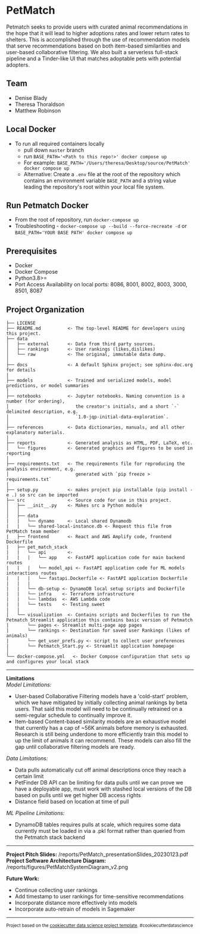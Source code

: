 PetMatch
==============================

Petmatch seeks to provide users with curated animal recommendations in the hope that it will 
lead to higher adoptions rates and lower return rates to shelters. This is accomplished through
the use of recommendation models that serve recommendations based on both item-based similarities and user-based
collaborative filtering. We also built a serverless full-stack pipeline and a Tinder-like UI that matches adoptable pets
with potential adopters.

Team
------------
* Denise Blady  
* Theresa Thoraldson  
* Matthew Robinson   

Local Docker
------------
- To run all required containers locally
  - pull down `master` branch
  - run `BASE_PATH='<Path to this repo!>' docker compose up`
  - For example: `BASE_PATH='/Users/theresa/Desktop/source/PetMatch' docker compose up`
  - Alternative: Create a `.env` file at the root of the repository which contains an environment variable `BASE_PATH` and a string value leading the repository's root within your local file system.


Run Petmatch Docker
------------
- From the root of repository, run `docker-compose up`
- Troubleshooting - `docker-compose up --build --force-recreate -d` or `BASE_PATH='YOUR BASE PATH' docker compose up`

Prerequisites
------------
- Docker
- Docker Compose
- Python3.8>=
- Port Access Availability on local ports: 8086, 8001, 8002, 8003, 3000, 8501, 8087

Project Organization
------------

    ├── LICENSE
    ├── README.md          <- The top-level README for developers using this project.
    ├── data
    │   ├── external       <- Data from third party sources.
    │   ├── rankings       <- User rankings (likes,dislikes)
    │   └── raw            <- The original, immutable data dump.
    │
    ├── docs               <- A default Sphinx project; see sphinx-doc.org for details
    │
    ├── models             <- Trained and serialized models, model predictions, or model summaries
    │
    ├── notebooks          <- Jupyter notebooks. Naming convention is a number (for ordering),
    │                         the creator's initials, and a short `-` delimited description, e.g.
    │                         `1.0-jqp-initial-data-exploration`.
    │
    ├── references         <- Data dictionaries, manuals, and all other explanatory materials.
    │
    ├── reports            <- Generated analysis as HTML, PDF, LaTeX, etc.
    │   └── figures        <- Generated graphics and figures to be used in reporting
    │
    ├── requirements.txt   <- The requirements file for reproducing the analysis environment, e.g.
    │                         generated with `pip freeze > requirements.txt`
    │
    ├── setup.py           <- makes project pip installable (pip install -e .) so src can be imported
    ├── src                <- Source code for use in this project.
    │   ├── __init__.py    <- Makes src a Python module
    │   │
    │   ├── data           
    |   |   └── dynamo     <- Local shared Dynamodb
    |   |   └── shared-local-instance.db <- Request this file from PetMatch team member
    |   ├── frontend       <- React and AWS Amplify code, frontend Dockerfile
    |   ├── pet_match_stack
    |   |   └── api        <- 
    |   |   |   └── app    <- FastAPI application code for main backend routes
    |   |   |   └── model_api <- FastAPI application code for ML models interactions routes
    |   |   |   └── fastapi.Dockerfile <- FastAPI application Dockerfile
    |   |   |
    |   |   └── db-setup <- DynamoDB local setup scripts and Dockerfile
    |   |   └── infra    <- Terraform infrastructure
    |   |   └── lambdas  <- AWS Lambda code 
    |   |   └── tests    <- Testing sweet
    |   | 
    │   └── visualization  <- Contains scripts and Dockerfiles to run the Petmatch Streamlit application this contains basic version of Petmatch
    |       └── pages <- Streamlit multi-page app pages
    |       └── rankings <- Destination for saved user Rankings (likes of animals)
    |       └── get_user_prefs.py <- script to collect user preferences
    |       └── Petmatch_Start.py <- Streamlit application homepage 
    │
    └── docker-compose.yml   <- Docker Compose configuration that sets up and configures your local stack

-------
**Limitations**  
*Model Limitations:*
* User-based Collaborative Filtering models have a 'cold-start' problem, which we have mitigated by initially collecting animal rankings by beta users. That said this model will need to be continually retrained on a semi-regular schedule to continually improve it.
* Item-based Content-based similarity models are an exhaustive model that currently has a cap of ~56K animals before memory is exhausted. Research is still being underdone to more efficiently train this model to up the limit of animals it can recommend. These models can also fill the gap until collaborative filtering models are ready.

*Data Limitations:*  
* Data pulls automatically cut off animal descriptions once they reach a certain limit
* PetFinder DB API can be limiting for data pulls until we can prove we have a deployable app, must work with stashed local versions of the DB based on pulls until we get higher DB access rights 
* Distance field based on location at time of pull

*ML Pipeline Limitations:*  
* DynamoDB tables requires pulls at scale, which requires some data currently must be loaded in via a .pkl format rather than queried from the Petmatch stack backend

--------
**Project Pitch Slides:** /reports/PetMatch_presentationSlides_20230123.pdf  
**Project Software Architecture Diagram:** /reports/figures/PetMatchSystemDiagram_v2.png   

**Future Work:**  
* Continue collecting user rankings  
* Add timestamp to user rankings for time-sensitive recommendations  
* Incorporate distance more effectively into models  
* Incorporate auto-retrain of models in Sagemaker
--------

<p><small>Project based on the <a target="_blank" href="https://drivendata.github.io/cookiecutter-data-science/">cookiecutter data science project template</a>. #cookiecutterdatascience</small></p>
